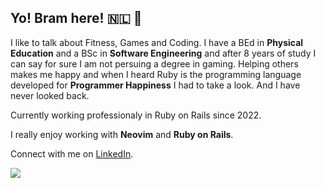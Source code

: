 ## Yo! Bram here! 🇳🇱 👋

I like to talk about Fitness, Games and Coding. I have a BEd in **Physical Education** and a BSc in **Software Engineering** and after 8 years of study I can say for sure I am not persuing a degree in gaming. Helping others makes me happy and when I heard Ruby is the programming language developed for **Programmer Happiness** I had to take a look. And I have never looked back. 

Currently working professionaly in Ruby on Rails since 2022.


I really enjoy working with **Neovim** and **Ruby on Rails**. 

Connect with me on [LinkedIn](https://www.linkedin.com/in/b-janssen/).

![](https://komarev.com/ghpvc/?username=ibramsterdam)
